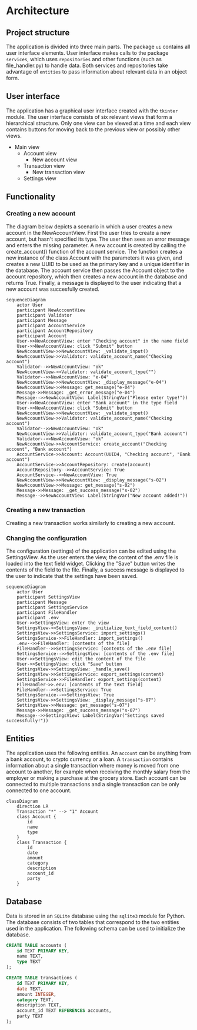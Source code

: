 # Architecture

## Project structure

The application is divided into three main parts. The package `ui` contains all user interface elements. User interface makes calls to the package `services`, which uses `repositories` and other functions (such as file_handler.py) to handle data. Both services and repositories take advantage of `entities` to pass information about relevant data in an object form.

## User interface

The application has a graphical user interface created with the `tkinter` module. The user interface consists of six relevant views that form a hierarchical structure. Only one view can be viewed at a time and each view contains buttons for moving back to the previous view or possibly other views.

- Main view
  - Account view
    - New account view
  - Transaction view
    - New transaction view
  - Settings view

## Functionality

### Creating a new account

The diagram below depicts a scenario in which a user creates a new account in the NewAccountView. First the user tries to create a new account, but hasn't specified its type. The user then sees an error message and enters the missing parameter. A new account is created by calling the create_account() function of the account service. The function creates a new instance of the class Account with the parameters it was given, and creates a new UUID to be used as the primary key and a unique identifier in the database. The account service then passes the Account object to the account repository, which then creates a new account in the database and returns True. Finally, a message is displayed to the user indicating that a new account was succesfully created.

```mermaid
sequenceDiagram
    actor User
    participant NewAccountView
    participant Validator
    participant Message
    participant AccountService
    participant AccountRepository
    participant Account
    User->>NewAccountView: enter "Checking account" in the name field
    User->>NewAccountView: click "Submit" button
    NewAccountView->>NewAccountView: _validate_input()
    NewAccountView->>Validator: validate_account_name("Checking account")
    Validator-->>NewAccountView: "ok"
    NewAccountView->>Validator: validate_account_type("")
    Validator-->>NewAccountView: "e-04"
    NewAccountView->>NewAccountView: _display_message("e-04")
    NewAccountView->>Message: get_message("e-04")
    Message->>Message: _get_error_message("e-04")
    Message-->>NewAccountView: Label(StringVar("Please enter type!"))
    User->>NewAccountView: enter "Bank account" in the type field
    User->>NewAccountView: click "Submit" button
    NewAccountView->>NewAccountView: _validate_input()
    NewAccountView->>Validator: validate_account_name("Checking account")
    Validator-->>NewAccountView: "ok"
    NewAccountView->>Validator: validate_account_type("Bank account")
    Validator-->>NewAccountView: "ok"
    NewAccountView->>AccountService: create_account("Checking account", "Bank account")
    AccountService->>Account: Account(UUID4, "Checking account", "Bank account")
    AccountService->>AccountRepository: create(account)
    AccountRepository-->>AccountService: True
    AccountService-->>NewAccountView: True
    NewAccountView->>NewAccountView: _display_message("s-02")
    NewAccountView->>Message: get_message("s-02")
    Message->>Message: _get_success_message("s-02")
    Message-->>NewAccountView: Label(StringVar("New account added!"))
```

### Creating a new transaction

Creating a new transaction works similarly to creating a new account.

### Changing the configuration

The configuration (settings) of the application can be edited using the SettingsView. As the user enters the view, the content of the .env file is loaded into the text field widget. Clicking the "Save" button writes the contents of the field to the file. Finally, a success message is displayed to the user to indicate that the settings have been saved.

```mermaid
sequenceDiagram
    actor User
    participant SettingsView
    participant Message
    participant SettingsService
    participant FileHandler
    participant .env
    User->>SettingsView: enter the view 
    SettingsView->>SettingsView: _initialize_text_field_content()
    SettingsView->>SettingsService: import_settings()
    SettingsService->>FileHandler: import_settings()
    .env-->>FileHandler: [contents of the file]
    FileHandler-->>SettingsService: [contents of the .env file]
    SettingsService-->>SettingsView: [contents of the .env file]
    User->>SettingsView: edit the content of the file
    User->>SettingsView: click "Save" button
    SettingsView->>SettingsView: _handle_save()
    SettingsView->>SettingsService: export_settings(content)
    SettingsService->>FileHandler: export_settings(content)
    FileHandler->>.env: [contents of the text field]
    FileHandler-->>SettingsService: True
    SettingsService-->>SettingsView: True
    SettingsView->>SettingsView: _display_message("s-07")
    SettingsView->>Message: get_message("s-07")
    Message->>Message: _get_success_message("s-07")
    Message-->>SettingsView: Label(StringVar("Settings saved successfully!"))
```

## Entities

The application uses the following entities. An `account` can be anything from a bank account, to crypto currency or a loan. A `transaction` contains information about a single transaction where money is moved from one account to another, for example when receiving the monthly salary from the employer or making a purchase at the grocery store. Each account can be connected to multiple transactions and a single transaction can be only connected to one account.

```mermaid
classDiagram
    direction LR
    Transaction "*" --> "1" Account
    class Account {
        id
        name
        type
    }
    class Transaction {
        id
        date
        amount
        category
        description
        account_id
        party
    }
```

## Database

Data is stored in an `SQLite` database using the `sqlite3` module for Python. The database consists of two tables that correspond to the two entities used in the application. The following schema can be used to initialize the database.

```sql
CREATE TABLE accounts (
    id TEXT PRIMARY KEY,
    name TEXT,
    type TEXT
);

CREATE TABLE transactions (
    id TEXT PRIMARY KEY,
    date TEXT,
    amount INTEGER,
    category TEXT,
    description TEXT,
    account_id TEXT REFERENCES accounts,
    party TEXT
);
```
